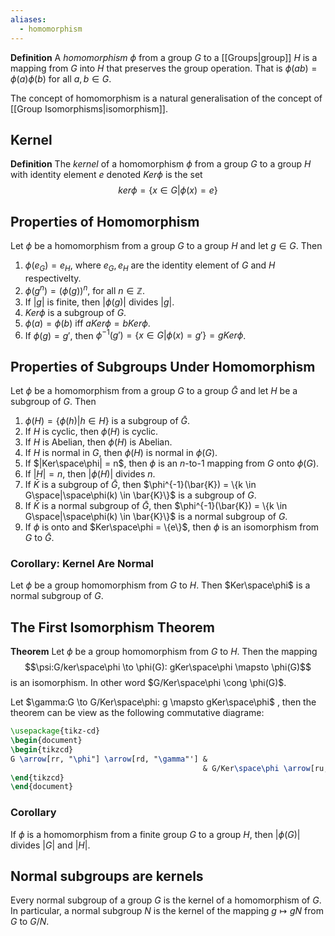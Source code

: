 ```yaml
---
aliases:
  - homomorphism
---
```

__Definition__ A _homomorphism_ $\phi$ from a group $G$ to a [[Groups|group]] $H$ is a mapping from $G$ into $H$ that preserves the group operation. That is $\phi(ab) = \phi(a)\phi(b)$ for all $a, b \in G$.

The concept of homomorphism is a natural generalisation of the concept of [[Group Isomorphisms|isomorphism]].

## Kernel
__Definition__  The _kernel_ of a homomorphism $\phi$ from a group $G$ to a group $H$ with identity element $e$ denoted $Ker \phi$ is the set
$$
ker\phi = \{x \in G | \phi(x) = e\}
$$
## Properties of Homomorphism
Let $\phi$ be a homomorphism from a group $G$ to a group $H$ and let $g\in G$. Then

1. $\phi(e_G) = e_H$, where $e_G, e_H$ are the identity element of $G$ and $H$ respectivelty.
2. $\phi(g^n) = (\phi(g))^n$, for all $n \in \mathbb{Z}$.
3. If $|g|$ is finite, then $|\phi(g)|$ divides $|g|$.
4. $Ker \phi$ is a subgroup of $G$.
5. $\phi(a) = \phi(b)$ iff $aKer\phi = bKer\phi$.
6. If $\phi(g) = g'$, then $\phi^{-1}(g') = \{x \in G | \phi(x)=g'\} = gKer\phi$.

## Properties of Subgroups Under Homomorphism
Let $\phi$ be a homomorphism from a group $G$ to a group $\bar{G}$ and let $H$ be a subgroup of $G$. Then
1. $\phi(H) = \{\phi(h) | h \in H\}$ is a subgroup of $\bar{G}$.
2. If $H$ is cyclic, then $\phi(H)$ is cyclic.
3. If $H$ is Abelian, then $\phi(H)$ is Abelian.
4. If $H$ is normal in $G$, then $\phi(H)$ is normal in $\phi(G)$.
5. If $|Ker\space\phi| = n$, then $\phi$ is an $n$-to-$1$ mapping from $G$ onto $\phi(G)$.
6. If $|H| = n$, then $|\phi(H)|$ divides $n$.
7. If $\bar{K}$ is a subgroup of $\bar{G}$, then $\phi^{-1}(\bar{K}) = \{k \in G\space|\space\phi(k) \in \bar{K}\}$ is a subgroup of $G$.
8. If $\bar{K}$ is a normal subgroup of $\bar{G}$, then $\phi^{-1}(\bar{K}) = \{k \in G\space|\space\phi(k) \in \bar{K}\}$ is a normal subgroup of $G$.
9. If $\phi$ is onto and $Ker\space\phi = \{e\}$, then $\phi$ is an isomorphism from $G$ to $\bar{G}$.

### Corollary: Kernel Are Normal
Let $\phi$ be a group homomorphism from $G$ to $H$. Then $Ker\space\phi$ is a normal subgroup of $G$.

## The First Isomorphism Theorem
__Theorem__ Let $\phi$ be a group homomorphism from $G$ to $H$. Then the mapping 
$$\psi:G/ker\space\phi \to \phi(G): gKer\space\phi \mapsto \phi(G)$$
is an isomorphism. In other word $G/Ker\space\phi \cong \phi(G)$.



Let $\gamma:G \to G/Ker\space\phi: g \mapsto gKer\space\phi$ , then the theorem can be view as the following commutative diagrame:
```tikz
\usepackage{tikz-cd}
\begin{document}
\begin{tikzcd}
G \arrow[rr, "\phi"] \arrow[rd, "\gamma"'] &                                    & \phi(G) \\
                                           & G/Ker\space\phi \arrow[ru, "\psi"] &        
\end{tikzcd}
\end{document}
```


### Corollary
If $\phi$ is a homomorphism from a finite group $G$ to a group $H$, then $|\phi(G)|$ divides $|G|$ and $|H|$.

## Normal subgroups are kernels
Every normal subgroup of a group $G$ is the kernel of a homomorphism of $G$. In particular, a normal subgroup $N$ is the kernel of the mapping $g \mapsto gN$ from $G$ to $G/N$.